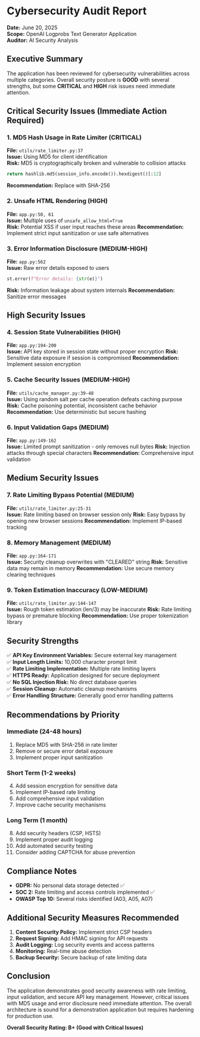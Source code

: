 # Cybersecurity Audit Report
**Date:** June 20, 2025  
**Scope:** OpenAI Logprobs Text Generator Application  
**Auditor:** AI Security Analysis

## Executive Summary

The application has been reviewed for cybersecurity vulnerabilities across multiple categories. Overall security posture is **GOOD** with several strengths, but some **CRITICAL** and **HIGH** risk issues need immediate attention.

## Critical Security Issues (Immediate Action Required)

### 1. MD5 Hash Usage in Rate Limiter (CRITICAL)
**File:** `utils/rate_limiter.py:37`  
**Issue:** Using MD5 for client identification  
**Risk:** MD5 is cryptographically broken and vulnerable to collision attacks
```python
return hashlib.md5(session_info.encode()).hexdigest()[:12]
```
**Recommendation:** Replace with SHA-256

### 2. Unsafe HTML Rendering (HIGH)
**File:** `app.py:50, 61`  
**Issue:** Multiple uses of `unsafe_allow_html=True`  
**Risk:** Potential XSS if user input reaches these areas
**Recommendation:** Implement strict input sanitization or use safe alternatives

### 3. Error Information Disclosure (MEDIUM-HIGH)
**File:** `app.py:562`  
**Issue:** Raw error details exposed to users  
```python
st.error(f"Error details: {str(e)}")
```
**Risk:** Information leakage about system internals
**Recommendation:** Sanitize error messages

## High Security Issues

### 4. Session State Vulnerabilities (HIGH)
**File:** `app.py:194-200`  
**Issue:** API key stored in session state without proper encryption
**Risk:** Sensitive data exposure if session is compromised
**Recommendation:** Implement session encryption

### 5. Cache Security Issues (MEDIUM-HIGH)
**File:** `utils/cache_manager.py:39-48`  
**Issue:** Using random salt per cache operation defeats caching purpose
**Risk:** Cache poisoning potential, inconsistent cache behavior
**Recommendation:** Use deterministic but secure hashing

### 6. Input Validation Gaps (MEDIUM)
**File:** `app.py:149-162`  
**Issue:** Limited prompt sanitization - only removes null bytes
**Risk:** Injection attacks through special characters
**Recommendation:** Comprehensive input validation

## Medium Security Issues

### 7. Rate Limiting Bypass Potential (MEDIUM)
**File:** `utils/rate_limiter.py:25-31`  
**Issue:** Rate limiting based on browser session only
**Risk:** Easy bypass by opening new browser sessions
**Recommendation:** Implement IP-based tracking

### 8. Memory Management (MEDIUM)
**File:** `app.py:164-171`  
**Issue:** Security cleanup overwrites with "CLEARED" string
**Risk:** Sensitive data may remain in memory
**Recommendation:** Use secure memory clearing techniques

### 9. Token Estimation Inaccuracy (LOW-MEDIUM)
**File:** `utils/rate_limiter.py:144-147`  
**Issue:** Rough token estimation (len/3) may be inaccurate
**Risk:** Rate limiting bypass or premature blocking
**Recommendation:** Use proper tokenization library

## Security Strengths

✅ **API Key Environment Variables:** Secure external key management  
✅ **Input Length Limits:** 10,000 character prompt limit  
✅ **Rate Limiting Implementation:** Multiple rate limiting layers  
✅ **HTTPS Ready:** Application designed for secure deployment  
✅ **No SQL Injection Risk:** No direct database queries  
✅ **Session Cleanup:** Automatic cleanup mechanisms  
✅ **Error Handling Structure:** Generally good error handling patterns  

## Recommendations by Priority

### Immediate (24-48 hours)
1. Replace MD5 with SHA-256 in rate limiter
2. Remove or secure error detail exposure
3. Implement proper input sanitization

### Short Term (1-2 weeks)
4. Add session encryption for sensitive data
5. Implement IP-based rate limiting
6. Add comprehensive input validation
7. Improve cache security mechanisms

### Long Term (1 month)
8. Add security headers (CSP, HSTS)
9. Implement proper audit logging
10. Add automated security testing
11. Consider adding CAPTCHA for abuse prevention

## Compliance Notes

- **GDPR:** No personal data storage detected ✅
- **SOC 2:** Rate limiting and access controls implemented ✅  
- **OWASP Top 10:** Several risks identified (A03, A05, A07)

## Additional Security Measures Recommended

1. **Content Security Policy:** Implement strict CSP headers
2. **Request Signing:** Add HMAC signing for API requests
3. **Audit Logging:** Log security events and access patterns
4. **Monitoring:** Real-time abuse detection
5. **Backup Security:** Secure backup of rate limiting data

## Conclusion

The application demonstrates good security awareness with rate limiting, input validation, and secure API key management. However, critical issues with MD5 usage and error disclosure need immediate attention. The overall architecture is sound for a demonstration application but requires hardening for production use.

**Overall Security Rating: B+ (Good with Critical Issues)**